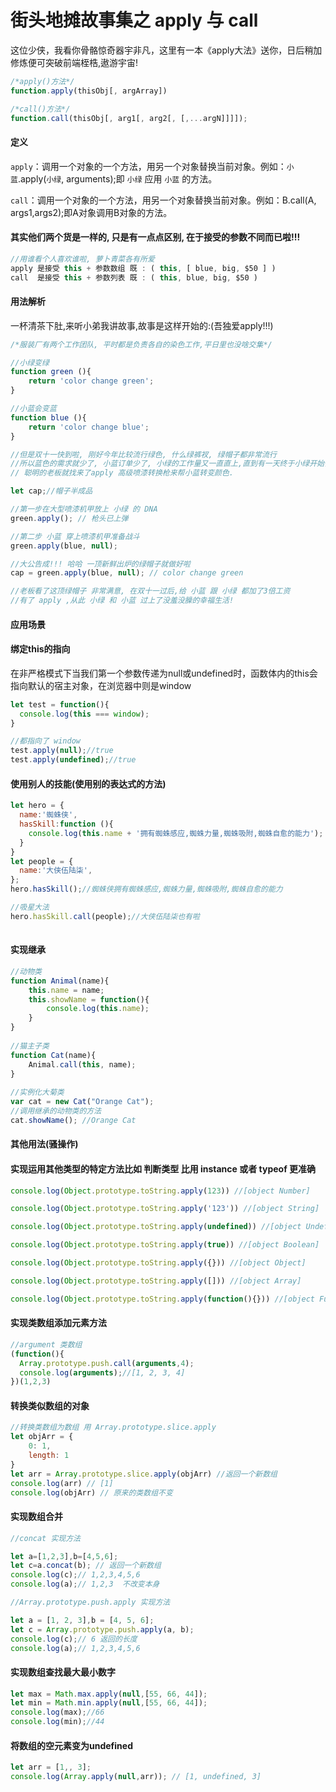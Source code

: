 # 街头地摊故事集之 apply 与 call

这位少侠，我看你骨骼惊奇器宇非凡，这里有一本《apply大法》送你，日后稍加修炼便可突破前端桎梏,遨游宇宙!
```javascript
/*apply()方法*/
function.apply(thisObj[, argArray])

/*call()方法*/
function.call(thisObj[, arg1[, arg2[, [,...argN]]]]);
```
#### 定义
`apply`：调用一个对象的一个方法，用另一个对象替换当前对象。例如：`小蓝`.apply(`小绿`, arguments);即 `小绿` 应用 `小蓝` 的方法。

`call`：调用一个对象的一个方法，用另一个对象替换当前对象。例如：B.call(A, args1,args2);即A对象调用B对象的方法。

#### 其实他们两个货是一样的, 只是有一点点区别, 在于接受的参数不同而已啦!!! 
```javascript
//用谁看个人喜欢谁啦, 萝卜青菜各有所爱
apply 是接受 this + 参数数组 既 : ( this, [ blue, big, $50 ] )
call  是接受 this + 参数列表 既 : ( this, blue, big, $50 )
```
#### 用法解析
一杯清茶下肚,来听小弟我讲故事,故事是这样开始的:(吾独爱apply!!!)
```javascript
/*服装厂有两个工作团队, 平时都是负责各自的染色工作,平日里也没啥交集*/

//小绿变绿
function green (){
	return 'color change green';
}

//小蓝会变蓝
function blue (){
	return 'color change blue';
}

//但是双十一快到啦, 刚好今年比较流行绿色, 什么绿裤衩, 绿帽子都非常流行
//所以蓝色的需求就少了, 小蓝订单少了, 小绿的工作量又一直直上,直到有一天终于小绿开始做不过来了, 业务需要, 有什么办法能让小蓝也能帮上小绿的工作呢
// 聪明的老板就找来了apply 高级喷漆转换枪来帮小蓝转变颜色.

let cap;//帽子半成品

//第一步在大型喷漆机甲放上 小绿 的 DNA 
green.apply(); // 枪头已上弹

//第二步 小蓝 穿上喷漆机甲准备战斗
green.apply(blue, null);

//大公告成!!! 哈哈 一顶新鲜出炉的绿帽子就做好啦
cap = green.apply(blue, null); // color change green

//老板看了这顶绿帽子 非常满意, 在双十一过后,给 小蓝 跟 小绿 都加了3倍工资
//有了 apply ,从此 小绿 和 小蓝 过上了没羞没臊的幸福生活! 
```
#### 应用场景
#### 绑定this的指向

在非严格模式下当我们第一个参数传递为null或undefined时，函数体内的this会指向默认的宿主对象，在浏览器中则是window
```javascript
let test = function(){
  console.log(this === window);
}

//都指向了 window
test.apply(null);//true
test.apply(undefined);//true
```
#### 使用别人的技能(使用别的表达式的方法)
```javascript	
let hero = {
  name:'蜘蛛侠',
  hasSkill:function (){
	console.log(this.name + '拥有蜘蛛感应,蜘蛛力量,蜘蛛吸附,蜘蛛自愈的能力');
  }
}
let people = {
  name:'大侠伍陆柒',
};
hero.hasSkill();//蜘蛛侠拥有蜘蛛感应,蜘蛛力量,蜘蛛吸附,蜘蛛自愈的能力

//吸星大法
hero.hasSkill.call(people);//大侠伍陆柒也有啦
	
```	
#### 实现继承
```javascript
//动物类
function Animal(name){   
  	this.name = name;   
  	this.showName = function(){   
		console.log(this.name);   
  	}   
}   
 
//猫主子类
function Cat(name){  
  	Animal.call(this, name);  
}   
 
//实例化大菊类
var cat = new Cat("Orange Cat"); 
//调用继承的动物类的方法  
cat.showName(); //Orange Cat
```	
	
#### 其他用法(骚操作)
	
#### 实现运用其他类型的特定方法比如 判断类型 比用 instance 或者 typeof 更准确 
```javascript
console.log(Object.prototype.toString.apply(123)) //[object Number]

console.log(Object.prototype.toString.apply('123')) //[object String]

console.log(Object.prototype.toString.apply(undefined)) //[object Undefined]

console.log(Object.prototype.toString.apply(true)) //[object Boolean]

console.log(Object.prototype.toString.apply({})) //[object Object]

console.log(Object.prototype.toString.apply([])) //[object Array]

console.log(Object.prototype.toString.apply(function(){})) //[object Function]

```
#### 实现类数组添加元素方法
```javascript
//argument 类数组
(function(){
  Array.prototype.push.call(arguments,4);
  console.log(arguments);//[1, 2, 3, 4]
})(1,2,3)
```

#### 转换类似数组的对象
```javascript
//转换类数组为数组 用 Array.prototype.slice.apply
let objArr = {
	0: 1,
	length: 1	
}
let arr = Array.prototype.slice.apply(objArr) //返回一个新数组
console.log(arr) // [1]
console.log(objArr) // 原来的类数组不变
```
#### 实现数组合并
```javascript
//concat 实现方法

let a=[1,2,3],b=[4,5,6];
let c=a.concat(b); // 返回一个新数组
console.log(c);// 1,2,3,4,5,6
console.log(a);// 1,2,3  不改变本身

//Array.prototype.push.apply 实现方法

let a = [1, 2, 3],b = [4, 5, 6];
let c = Array.prototype.push.apply(a, b);
console.log(c);// 6 返回的长度
console.log(a);// 1,2,3,4,5,6
```
	
#### 实现数组查找最大最小数字
```javascript
let max = Math.max.apply(null,[55, 66, 44]);
let min = Math.min.apply(null,[55, 66, 44]);
console.log(max);//66
console.log(min);//44
```
#### 将数组的空元素变为undefined
```javascript
let arr = [1,, 3];
console.log(Array.apply(null,arr)); // [1, undefined, 3]
```





